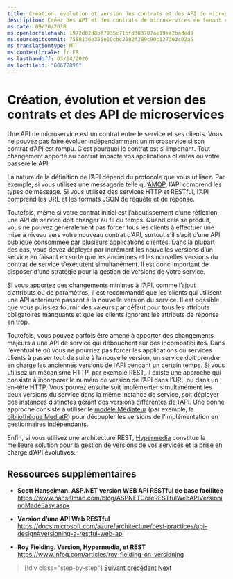 ```yaml
---
title: Création, évolution et version des contrats et des API de microservices
description: Créez des API et des contrats de microservices en tenant compte de l’évolution et de la gestion de versions, car les besoins changent.
ms.date: 09/20/2018
ms.openlocfilehash: 1972d02d8bf7935c71bfd383707ae19ea2baded9
ms.sourcegitcommit: 7588136e355e10cbc2582f389c90c127363c02a5
ms.translationtype: MT
ms.contentlocale: fr-FR
ms.lasthandoff: 03/14/2020
ms.locfileid: "68672896"
---
```

# <a name="creating-evolving-and-versioning-microservice-apis-and-contracts"></a>Création, évolution et version des contrats et des API de microservices

Une API de microservice est un contrat entre le service et ses clients. Vous ne pouvez pas faire évoluer indépendamment un microservice si son contrat d’API est rompu. C’est pourquoi le contrat est si important. Tout changement apporté au contrat impacte vos applications clientes ou votre passerelle API.

La nature de la définition de l’API dépend du protocole que vous utilisez. Par exemple, si vous utilisez une messagerie telle qu’[AMQP](https://www.amqp.org/), l’API comprend les types de message. Si vous utilisez des services HTTP et RESTful, l’API comprend les URL et les formats JSON de requête et de réponse.

Toutefois, même si votre contrat initial est l’aboutissement d’une réflexion, une API de service doit changer au fil du temps. Quand cela se produit, vous ne pouvez généralement pas forcer tous les clients à effectuer une mise à niveau vers votre nouveau contrat d’API, surtout s’il s’agit d’une API publique consommée par plusieurs applications clientes. Dans la plupart des cas, vous devez déployer par incrément les nouvelles versions d’un service en faisant en sorte que les anciennes et les nouvelles versions du contrat de service s’exécutent simultanément. Il est donc important de disposer d’une stratégie pour la gestion de versions de votre service.

Si vous apportez des changements minimes à l’API, comme l’ajout d’attributs ou de paramètres, il est recommandé que les clients qui utilisent une API antérieure passent à la nouvelle version du service. Il est possible que vous puissiez fournir des valeurs par défaut pour tous les attributs obligatoires manquants et que les clients ignorent les attributs de réponse en trop.

Toutefois, vous pouvez parfois être amené à apporter des changements majeurs à une API de service qui débouchent sur des incompatibilités. Dans l’éventualité où vous ne pourriez pas forcer les applications ou services clients à passer tout de suite à la nouvelle version, un service doit prendre en charge les anciennes versions de l’API pendant un certain temps. Si vous utilisez un mécanisme HTTP, par exemple REST, il existe une approche qui consiste à incorporer le numéro de version de l’API dans l’URL ou dans un en-tête HTTP. Vous pouvez ensuite soit implémenter simultanément les deux versions du service dans la même instance de service, soit déployer des instances distinctes gérant des versions différentes de l’API. Une bonne approche consiste à utiliser le [modèle Médiateur](https://en.wikipedia.org/wiki/Mediator_pattern) (par exemple, la [bibliothèque MediatR](https://github.com/jbogard/MediatR)) pour découpler les versions de l’implémentation en gestionnaires indépendants.

Enfin, si vous utilisez une architecture REST, [Hypermedia](https://www.infoq.com/articles/mark-baker-hypermedia) constitue la meilleure solution pour la gestion de versions de vos services et la prise en charge d’API évolutives.

## <a name="additional-resources"></a>Ressources supplémentaires

- **Scott Hanselman. ASP.NET version WEB API RESTful de base facilitée** \
  <https://www.hanselman.com/blog/ASPNETCoreRESTfulWebAPIVersioningMadeEasy.aspx>

- **Version d’une API Web RESTful** \
  <https://docs.microsoft.com/azure/architecture/best-practices/api-design#versioning-a-restful-web-api>

- **Roy Fielding. Version, Hypermedia, et REST** \
  <https://www.infoq.com/articles/roy-fielding-on-versioning>

>[!div class="step-by-step"]
>[Suivant précédent](asynchronous-message-based-communication.md)
>[Next](microservices-addressability-service-registry.md)
